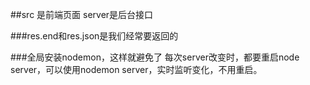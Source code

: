 ##src 是前端页面 server是后台接口

###res.end和res.json是我们经常要返回的

###全局安装nodemon，这样就避免了  每次server改变时，都要重启node server，可以使用nodemon server，实时监听变化，不用重启。

